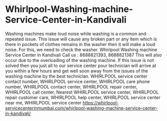 # Whirlpool-Washing-machine-Service-Center-in-Kandivali
 Washing machines make loud noise while washing is a common and repeated issue. This issue will cause any broken part or any item which is there in pockets of clothes remains in the washer then it will make a loud noise. For this, we need to check the washer. Whirlpool Washing machine Service Center in Kandivali Call us : 8688821393, 8688821387   This will also occur due to the overloading of the washing machine. If this issue is not solved then you just all to our service center pour technician will arrive at you within a few hours and get well soon away from the issues of the washing machine by the best technician. WHIRLPOOL  service center contact number, WHIRLPOOL  service center, WHIRLPOOL  care phone number, WHIRLPOOL  contact center, WHIRLPOOL  repair center, WHIRLPOOL  call center, Nearest WHIRLPOOL  service center, WHIRLPOOL  repair customer care, WHIRLPOOL  help center, WHIRLPOOL  service center near me, WHIRLPOOL  service center https://whirlpool-servicecenterinmumbai.com/whirlpool-washing-machine-service-center-in-kandivali/
